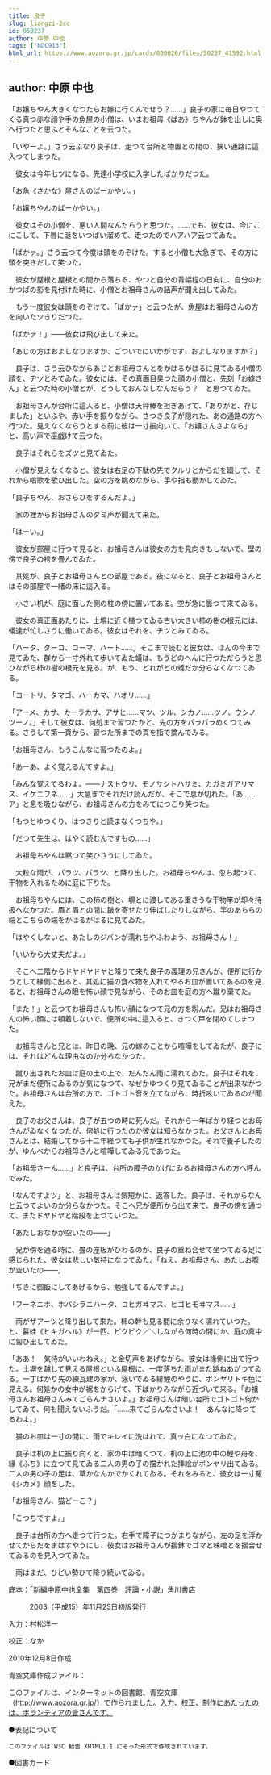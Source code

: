 ```yaml
---
title: 良子
slug: liangzi-2cc
id: 050237
author: 中原 中也
tags: ["NDC913"]
html_url: https://www.aozora.gr.jp/cards/000026/files/50237_41592.html
---
```


## author: 中原 中也

「お嬢ちやん大きくなつたらお嫁に行くんでせう？……」良子の家に毎日やつてくる真つ赤な顔や手の魚屋の小僧は、いまお祖母《ばあ》ちやんが鉢を出しに奥へ行つたと思ふとそんなことを云つた。

「いやーよ。」さう云ふなり良子は、走つて台所と物置との間の、狭い通路に這入つてしまつた。

　彼女は今年七ツになる、先達小学校に入学したばかりだつた。

「お魚《さかな》屋さんのばーかやい。」

「お嬢ちやんのばーかやい。」

　彼女はその小僧を、悪い人間なんだらうと思つた。……でも、彼女は、今にこにこして、下唇に涎をいつぱい溜めて、走つたのでハアハア云つてゐた。

「ばかァ。」さう云つて今度は頭をのぞけた。すると小僧も大急ぎで、その方に頭を突きだして笑つた。

　彼女が屋根と屋根との間から落ちる、やつと自分の背幅程の日向に、自分のおかつぱの影を見付けた時に、小僧とお祖母さんの話声が聞え出してゐた。

　もう一度彼女は頭をのぞけて、「ばかァ」と云つたが、魚屋はお祖母さんの方を向いたツきりだつた。

「ばかァ！」――彼女は飛び出して来た。

「あじの方はおよしなりますか、ごついでにいかがです、およしなりますか？」

　良子は、さう云ひながらあじとお祖母さんとをかはるがはるに見てゐる小僧の顔を、ヂツとみてゐた。彼女には、その真面目臭つた顔の小僧と、先刻「お嫁さん」と云つた時の小僧とが、どうしておんなしなんだらう？　と思つてゐた。

　お祖母さんが台所に這入ると、小僧は天秤棒を担ぎあげて、「ありがと、存じました」といふや、赤い手を振りながら、さつき良子が隠れた、あの通路の方へ行つた。見えなくならうとする前に彼は一寸振向いて、「お嬢さんさよなら」と、高い声で巫戯けて云つた。

　良子はそれらをズツと見てゐた。

　小僧が見えなくなると、彼女は右足の下駄の先でクルリとからだを廻して、それから唱歌を歌ひ出した。空の方を眺めながら、手や指も動かしてゐた。

「良子ちやん、おさらひをするんだよ。」

　家の裡からお祖母さんのダミ声が聞えて来た。

「はーい。」

　彼女が部屋に行つて見ると、お祖母さんは彼女の方を見向きもしないで、壁の傍で良子の袴を畳んでゐた。

　其処が、良子とお祖母さんとの部屋である。夜になると、良子とお祖母さんとはその部屋で一緒の床に這入る。

　小さい机が、庭に面した側の柱の傍に置いてある。空が急に曇つて来てゐる。

　彼女の真正面あたりに、土塀に近く植つてゐる古い大きい柿の樹の根元には、蟻達が忙しさうに働いてゐる。彼女はそれを、ヂツとみてゐる。

「ハータ、ターコ、コーマ、ハート……」そこまで読むと彼女は、ほんの今まで見てゐた、群から一寸外れて歩いてゐた蟻は、もうどのへんに行つただらうと思ひながら柿の樹の根元を見る。が、もう、どれがどの蟻だか分らなくなつてゐる。

「コートリ、タマゴ、ハーカマ、ハオリ……」

「アーメ、カサ、カーラカサ、アサヒ……マツ、ツル、シカノ……ツノ、ウシノツーノ。」そして彼女は、何処まで習つたかと、先の方をパラパラめくつてみる。さうして第一頁から、習つた所までの頁を指で摘んでみる。

「お祖母さん、もうこんなに習つたのよ。」

「あーあ、よく覚えるんですよ。」

「みんな覚えてるわよ。――ナストウリ、モノサシトハサミ、カガミガアリマス、イケニフネ……」大急ぎでそれだけ読んだが、そこで息が切れた。「あ……ア」と息を吸ひながら、お祖母さんの方をみてにつこり笑つた。

「もつとゆつくり、はつきりと読まなくつちや。」

「だつて先生は、はやく読むんですもの……」

　お祖母ちやんは黙つて笑ひさうにしてゐた。

　大粒な雨が、パラツ、パラツ、と降り出した。お祖母ちやんは、忽ち起つて、干物を入れるために庭に下りた。

　お祖母ちやんには、この柿の樹と、塀とに渡してある重さうな干物竿が却々持扱へなかつた。眉と眉との間に皺を寄せたり伸ばしたりしながら、竿のあちらの端とこちらの端をかはるがはるに見てゐた。

「はやくしないと、あたしのジバンが濡れちやふわよう、お祖母さん！」

「いいから大丈夫だよ。」

　そこへ二階からドヤドヤドヤと降りて来た良子の義理の兄さんが、便所に行かうとして椽側に出ると、其処に猫の食べ物を入れてやるお皿が置いてあるのを見ると、お祖母さんの眼を怖い顔で見ながら、そのお皿を庭の方へ蹴り棄てた。

「また！」と云つてお祖母さんも怖い顔になつて兄の方を睨んだ。兄はお祖母さんの怖い顔には頓着しないで、便所の中に這入ると、きつく戸を閉めてしまつた。

　お祖母さんと兄とは、昨日の晩、兄の嫁のことから喧嘩をしてゐたが、良子には、それはどんな理由なのか分らなかつた。

　蹴り出されたお皿は庭の土の上で、だんだん雨に濡れてゐた。良子はそれを、兄がまだ便所にゐるのが気になつて、なぜかゆつくり見てゐることが出来なかつた。お祖母さんは台所の方で、ゴトゴト音を立てながら、時折呟いてゐるのが聞えた。

　良子のお父さんは、良子が五つの時に死んだ。それから一年ばかり経つとお母さんがゐなくなつたが、何処に行つたのか彼女は知らなかつた。お父さんとお母さんとは、結婚してから十二年経つても子供が生れなかつた。それで養子したのが、ゆんべからお祖母さんと喧嘩してゐる兄であつた。

「お祖母さーん……」と良子は、台所の障子のかげにゐるお祖母さんの方へ呼んでみた。

「なんですよツ」と、お祖母さんは気短かに、返答した。良子は、それからなんと云つてよいのか分らなかつた。そこへ兄が便所から出て来て、良子の傍を通つて、またドヤドヤと階段を上つていつた。

「あたしおなかが空いたの――」

　兄が傍を通る時に、畳の座板がひわるのが、良子の重ね合せて坐つてゐる足に感じられた、彼女は悲しい気持になつてゐた。「ねえ、お祖母さん、あたしお腹が空いたの――」

「ぢきに御飯にしてあげるから、勉強してるんですよ。」

「フーネニホ、ホバシラニハータ、コヒガヰマス、ヒゴヒモヰマス……」

　雨がザアーツと降り出して来た。柿の幹も見る間に余りなく濡れていつた。と、蟇蛙《ヒキガヘル》が一匹、ピクピク／＼しながら何時の間にか、庭の真中に匐ひ出してゐた。

「ああ！　気持がいいわねえ。」と金切声をあげながら、彼女は椽側に出て行つた。土塀を越して見える屋根といふ屋根に、一度落ちた雨がまた跳ねあがつてゐる。一丁ばかり先の練瓦建の家が、泳いでゐる緋鯉のやうに、ボンヤリトキ色に見える。何処かの女中が裾をからげて、下ばかりみながら近づいて来る。「お祖母さんお祖母さんみてごらんナさいよ。」お祖母さんは暗い台所でゴトゴト何かしてゐて、何も聞えないふうだ。「……来てごらんなさいよ！　あんなに降つてるわよ。」

　猫のお皿は一寸の間に、雨でキレイに洗はれて、真ッ白になつてゐた。

　良子は机の上に振り向くと、家の中は暗くつて、机の上に池の中の鯉や舟を、縁《ふち》に立つて見てゐる二人の男の子の描かれた挿絵がボンヤリ出てゐる。二人の男の子の足は、草かなんかでかくれてゐる。それをみると、彼女は一寸顰《シカメ》顔をした。

「お祖母さん、猫どーこ？」

「こつちですよ。」

　良子は台所の方へ走つて行つた。右手で障子につかまりながら、左の足を浮かせてからだをまはすやうにし、彼女はお祖母さんが摺鉢でゴマと味噌とを摺合せてゐるのを見入つてゐた。

　雨はまだ、ひどい勢ひで降り続いてゐる。













底本：「新編中原中也全集　第四巻　評論・小説」角川書店

　　　2003（平成15）年11月25日初版発行

入力：村松洋一

校正：なか

2010年12月8日作成

青空文庫作成ファイル：

このファイルは、インターネットの図書館、青空文庫（http://www.aozora.gr.jp/）で作られました。入力、校正、制作にあたったのは、ボランティアの皆さんです。











●表記について


	このファイルは W3C 勧告 XHTML1.1 にそった形式で作成されています。







●図書カード
